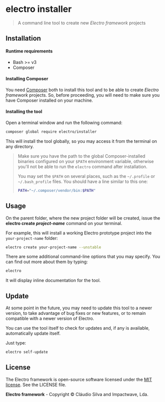 # electro installer

> A command line tool to create new *Electro framework* projects

## Installation

#### Runtime requirements

- Bash >= v3
- Composer

#### Installing Composer

You need [Composer](http://getcomposer.org) both to install this tool and to be able to create *Electro framework* projects. So, before proceeding, you will need to make sure you have Composer installed on your machine.

#### Installing the tool

Open a terminal window and run the following command:

```bash
composer global require electro/installer
```

This will install the tool globally, so you may access it from the terminal on any directory.

> Make sure you have the path to the global Composer-installed binaries configured on your `$PATH` environment variable, otherwise you'll not be able to run the `electro` command after installation.
>
> You may set the `$PATH` on several places, such as the `~/.profile` or `~/.bash_profile` files. You should have a line similar to this one: 
>```bash
>PATH="~/.composer/vendor/bin:$PATH"

## Usage

On the parent folder, where the new project folder will be created, issue the **electro create *project-name*** command on your terminal.

For example, this will install a working Electro prototype project into the `your-project-name` folder:

```bash
electro create your-project-name --unstable
```

There are some additional command-line options that you may specify. You can find out more about them by typing:

```bash
electro
```

It will display inline documentation for the tool.

## Update

At some point in the future, you may need to update this tool to a newer version, to take advantage of bug fixes or new features, or to remain compatible with a newer version of Electro.

You can use the tool itself to check for updates and, if any is available, automatically update itself. 

Just type:

```bash
electro self-update
```

## License

The Electro framework is open-source software licensed under the [MIT license](http://opensource.org/licenses/MIT). See the LICENSE file.

**Electro framework** - Copyright &copy; Cláudio Silva and Impactwave, Lda.
